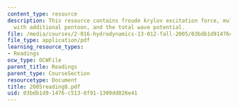 ```yaml
---
content_type: resource
description: This resource contains froude krylov excitation force, multi hulled vessel
  with additional pontoon, and the total wave potential.
file: /media/courses/2-016-hydrodynamics-13-012-fall-2005/03bdb1d91476c5138f911309dd026e41_2005reading8.pdf
file_type: application/pdf
learning_resource_types:
- Readings
ocw_type: OCWFile
parent_title: Readings
parent_type: CourseSection
resourcetype: Document
title: 2005reading8.pdf
uid: 03bdb1d9-1476-c513-8f91-1309dd026e41
---
```

